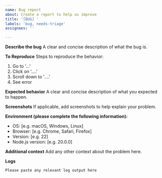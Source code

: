 ```yaml
---
name: Bug report
about: Create a report to help us improve
title: '[BUG] '
labels: 'bug, needs-triage'
assignees: ''

---
```


**Describe the bug**
A clear and concise description of what the bug is.

**To Reproduce**
Steps to reproduce the behavior:
1. Go to '...'
2. Click on '....'
3. Scroll down to '....'
4. See error

**Expected behavior**
A clear and concise description of what you expected to happen.

**Screenshots**
If applicable, add screenshots to help explain your problem.

**Environment (please complete the following information):**
 - OS: [e.g. macOS, Windows, Linux]
 - Browser: [e.g. Chrome, Safari, Firefox]
 - Version: [e.g. 22]
 - Node.js version: [e.g. 20.0.0]

**Additional context**
Add any other context about the problem here.

**Logs**
```
Please paste any relevant log output here
```